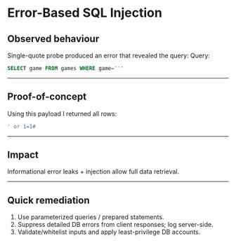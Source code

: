 # Error-Based SQL Injection

## Observed behaviour
Single-quote probe produced an error that revealed the query:
Query:
```sql
SELECT game FROM games WHERE game='''
```

---

## Proof-of-concept
Using this payload I returned all rows:
```sql
' or 1=1#
```

---

## Impact
Informational error leaks + injection allow full data retrieval.

---

## Quick remediation

1. Use parameterized queries / prepared statements.
2. Suppress detailed DB errors from client responses; log server-side.
3. Validate/whitelist inputs and apply least-privilege DB accounts.


